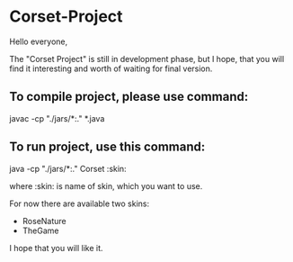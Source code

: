 Corset-Project
==============

Hello everyone,

The "Corset Project" is still in development phase, but I hope, that you will find it interesting and worth of waiting for final version.

To compile project, please use command:
---------------------------------------
javac -cp "./jars/*:." *.java

To run project, use this command:
---------------------------------
java -cp "./jars/*:." Corset :skin:

where :skin: is name of skin, which you want to use.

For now there are available two skins:
- RoseNature
- TheGame

I hope that you will like it.
